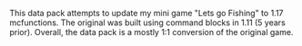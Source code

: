 This data pack attempts to update my mini game "Lets go Fishing" to 1.17 mcfunctions. The original was built using command blocks in 1.11 (5 years prior). Overall, the data pack is a mostly 1:1 conversion of the original game.